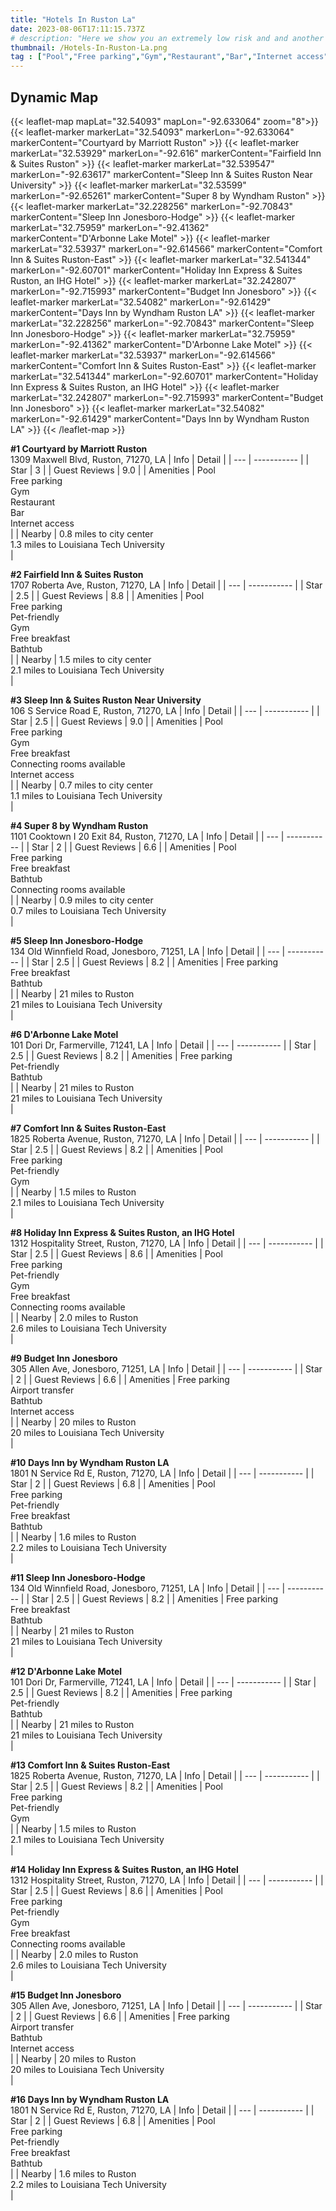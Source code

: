 ```yaml
---
title: "Hotels In Ruston La"
date: 2023-08-06T17:11:15.737Z
# description: "Here we show you an extremely low risk and and another medium risk approach to earn passive income "
thumbnail: /Hotels-In-Ruston-La.png
tag : ["Pool","Free parking","Gym","Restaurant","Bar","Internet access","Pet-friendly","Free breakfast","Bathtub","Connecting rooms available","Airport transfer"]
---
```


## Dynamic Map
{{< leaflet-map  mapLat="32.54093" mapLon="-92.633064" zoom="8">}}
    {{< leaflet-marker markerLat="32.54093" markerLon="-92.633064" markerContent="Courtyard by Marriott Ruston" >}}
    {{< leaflet-marker markerLat="32.53929" markerLon="-92.616" markerContent="Fairfield Inn & Suites Ruston" >}}
    {{< leaflet-marker markerLat="32.539547" markerLon="-92.63617" markerContent="Sleep Inn & Suites Ruston Near University" >}}
    {{< leaflet-marker markerLat="32.53599" markerLon="-92.65261" markerContent="Super 8 by Wyndham Ruston" >}}
    {{< leaflet-marker markerLat="32.228256" markerLon="-92.70843" markerContent="Sleep Inn Jonesboro-Hodge" >}}
    {{< leaflet-marker markerLat="32.75959" markerLon="-92.41362" markerContent="D'Arbonne Lake Motel" >}}
    {{< leaflet-marker markerLat="32.53937" markerLon="-92.614566" markerContent="Comfort Inn & Suites Ruston-East" >}}
    {{< leaflet-marker markerLat="32.541344" markerLon="-92.60701" markerContent="Holiday Inn Express & Suites Ruston, an IHG Hotel" >}}
    {{< leaflet-marker markerLat="32.242807" markerLon="-92.715993" markerContent="Budget Inn Jonesboro" >}}
    {{< leaflet-marker markerLat="32.54082" markerLon="-92.61429" markerContent="Days Inn by Wyndham Ruston LA" >}}
    {{< leaflet-marker markerLat="32.228256" markerLon="-92.70843" markerContent="Sleep Inn Jonesboro-Hodge" >}}
    {{< leaflet-marker markerLat="32.75959" markerLon="-92.41362" markerContent="D'Arbonne Lake Motel" >}}
    {{< leaflet-marker markerLat="32.53937" markerLon="-92.614566" markerContent="Comfort Inn & Suites Ruston-East" >}}
    {{< leaflet-marker markerLat="32.541344" markerLon="-92.60701" markerContent="Holiday Inn Express & Suites Ruston, an IHG Hotel" >}}
    {{< leaflet-marker markerLat="32.242807" markerLon="-92.715993" markerContent="Budget Inn Jonesboro" >}}
    {{< leaflet-marker markerLat="32.54082" markerLon="-92.61429" markerContent="Days Inn by Wyndham Ruston LA" >}}
{{< /leaflet-map >}}


**#1 Courtyard by Marriott Ruston**<br>1309 Maxwell Blvd, Ruston, 71270, LA
| Info | Detail |
| --- | ----------- |
| Star | 3 |
| Guest Reviews | 9.0 |
| Amenities | Pool<br>Free parking<br>Gym<br>Restaurant<br>Bar<br>Internet access<br> |
| Nearby | 0.8 miles to city center<br>1.3 miles to Louisiana Tech University<br> |

**#2 Fairfield Inn & Suites Ruston**<br>1707 Roberta Ave, Ruston, 71270, LA
| Info | Detail |
| --- | ----------- |
| Star | 2.5 |
| Guest Reviews | 8.8 |
| Amenities | Pool<br>Free parking<br>Pet-friendly<br>Gym<br>Free breakfast<br>Bathtub<br> |
| Nearby | 1.5 miles to city center<br>2.1 miles to Louisiana Tech University<br> |

**#3 Sleep Inn & Suites Ruston Near University**<br>106 S Service Road E, Ruston, 71270, LA
| Info | Detail |
| --- | ----------- |
| Star | 2.5 |
| Guest Reviews | 9.0 |
| Amenities | Pool<br>Free parking<br>Gym<br>Free breakfast<br>Connecting rooms available<br>Internet access<br> |
| Nearby | 0.7 miles to city center<br>1.1 miles to Louisiana Tech University<br> |

**#4 Super 8 by Wyndham Ruston**<br>1101 Cooktown I 20 Exit 84, Ruston, 71270, LA
| Info | Detail |
| --- | ----------- |
| Star | 2 |
| Guest Reviews | 6.6 |
| Amenities | Pool<br>Free parking<br>Free breakfast<br>Bathtub<br>Connecting rooms available<br> |
| Nearby | 0.9 miles to city center<br>0.7 miles to Louisiana Tech University<br> |

**#5 Sleep Inn Jonesboro-Hodge**<br>134 Old Winnfield Road, Jonesboro, 71251, LA
| Info | Detail |
| --- | ----------- |
| Star | 2.5 |
| Guest Reviews | 8.2 |
| Amenities | Free parking<br>Free breakfast<br>Bathtub<br> |
| Nearby | 21 miles to Ruston<br>21 miles to Louisiana Tech University<br> |

**#6 D'Arbonne Lake Motel**<br>101 Dori Dr, Farmerville, 71241, LA
| Info | Detail |
| --- | ----------- |
| Star | 2.5 |
| Guest Reviews | 8.2 |
| Amenities | Free parking<br>Pet-friendly<br>Bathtub<br> |
| Nearby | 21 miles to Ruston<br>21 miles to Louisiana Tech University<br> |

**#7 Comfort Inn & Suites Ruston-East**<br>1825 Roberta Avenue, Ruston, 71270, LA
| Info | Detail |
| --- | ----------- |
| Star | 2.5 |
| Guest Reviews | 8.2 |
| Amenities | Pool<br>Free parking<br>Pet-friendly<br>Gym<br> |
| Nearby | 1.5 miles to Ruston<br>2.1 miles to Louisiana Tech University<br> |

**#8 Holiday Inn Express & Suites Ruston, an IHG Hotel**<br>1312 Hospitality Street, Ruston, 71270, LA
| Info | Detail |
| --- | ----------- |
| Star | 2.5 |
| Guest Reviews | 8.6 |
| Amenities | Pool<br>Free parking<br>Pet-friendly<br>Gym<br>Free breakfast<br>Connecting rooms available<br> |
| Nearby | 2.0 miles to Ruston<br>2.6 miles to Louisiana Tech University<br> |

**#9 Budget Inn Jonesboro**<br>305 Allen Ave, Jonesboro, 71251, LA
| Info | Detail |
| --- | ----------- |
| Star | 2 |
| Guest Reviews | 6.6 |
| Amenities | Free parking<br>Airport transfer<br>Bathtub<br>Internet access<br> |
| Nearby | 20 miles to Ruston<br>20 miles to Louisiana Tech University<br> |

**#10 Days Inn by Wyndham Ruston LA**<br>1801 N Service Rd E, Ruston, 71270, LA
| Info | Detail |
| --- | ----------- |
| Star | 2 |
| Guest Reviews | 6.8 |
| Amenities | Pool<br>Free parking<br>Pet-friendly<br>Free breakfast<br>Bathtub<br> |
| Nearby | 1.6 miles to Ruston<br>2.2 miles to Louisiana Tech University<br> |

**#11 Sleep Inn Jonesboro-Hodge**<br>134 Old Winnfield Road, Jonesboro, 71251, LA
| Info | Detail |
| --- | ----------- |
| Star | 2.5 |
| Guest Reviews | 8.2 |
| Amenities | Free parking<br>Free breakfast<br>Bathtub<br> |
| Nearby | 21 miles to Ruston<br>21 miles to Louisiana Tech University<br> |

**#12 D'Arbonne Lake Motel**<br>101 Dori Dr, Farmerville, 71241, LA
| Info | Detail |
| --- | ----------- |
| Star | 2.5 |
| Guest Reviews | 8.2 |
| Amenities | Free parking<br>Pet-friendly<br>Bathtub<br> |
| Nearby | 21 miles to Ruston<br>21 miles to Louisiana Tech University<br> |

**#13 Comfort Inn & Suites Ruston-East**<br>1825 Roberta Avenue, Ruston, 71270, LA
| Info | Detail |
| --- | ----------- |
| Star | 2.5 |
| Guest Reviews | 8.2 |
| Amenities | Pool<br>Free parking<br>Pet-friendly<br>Gym<br> |
| Nearby | 1.5 miles to Ruston<br>2.1 miles to Louisiana Tech University<br> |

**#14 Holiday Inn Express & Suites Ruston, an IHG Hotel**<br>1312 Hospitality Street, Ruston, 71270, LA
| Info | Detail |
| --- | ----------- |
| Star | 2.5 |
| Guest Reviews | 8.6 |
| Amenities | Pool<br>Free parking<br>Pet-friendly<br>Gym<br>Free breakfast<br>Connecting rooms available<br> |
| Nearby | 2.0 miles to Ruston<br>2.6 miles to Louisiana Tech University<br> |

**#15 Budget Inn Jonesboro**<br>305 Allen Ave, Jonesboro, 71251, LA
| Info | Detail |
| --- | ----------- |
| Star | 2 |
| Guest Reviews | 6.6 |
| Amenities | Free parking<br>Airport transfer<br>Bathtub<br>Internet access<br> |
| Nearby | 20 miles to Ruston<br>20 miles to Louisiana Tech University<br> |

**#16 Days Inn by Wyndham Ruston LA**<br>1801 N Service Rd E, Ruston, 71270, LA
| Info | Detail |
| --- | ----------- |
| Star | 2 |
| Guest Reviews | 6.8 |
| Amenities | Pool<br>Free parking<br>Pet-friendly<br>Free breakfast<br>Bathtub<br> |
| Nearby | 1.6 miles to Ruston<br>2.2 miles to Louisiana Tech University<br> |


